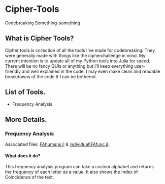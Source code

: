 # Cipher-Tools
Codebreaking Something-something

## What is Cipher Tools?
Cipher tools is collection of all the tools I've made for codebreaking. They were generally made with things like the cipherchallenge in mind. My current intention is to update all of my Python tools into Julia for speed. There will be no fancy GUIs or anything but I'll keep everything user-friendly and well explained in the code. I may even make clean and readable breakdowns of the code if I can be bothered.

## List of Tools.
<ul>
  <li>Frequency Analysis.</li>
</ul>

## More Details.
### Frequency Analysis
Associated files: [FAhumans.jl](https://github.com/Squalm/Cipher-Tools/blob/master/FAhumans.jl) & [individual\\FAfunc.jl](https://github.com/Squalm/Cipher-Tools/blob/master/individual/FAfunc.jl).
#### What does it do?
This frequency analysis program can take a custom alphabet and returns the frequency of each letter as a value. It also shows the Index of Coincidence of the text. 
